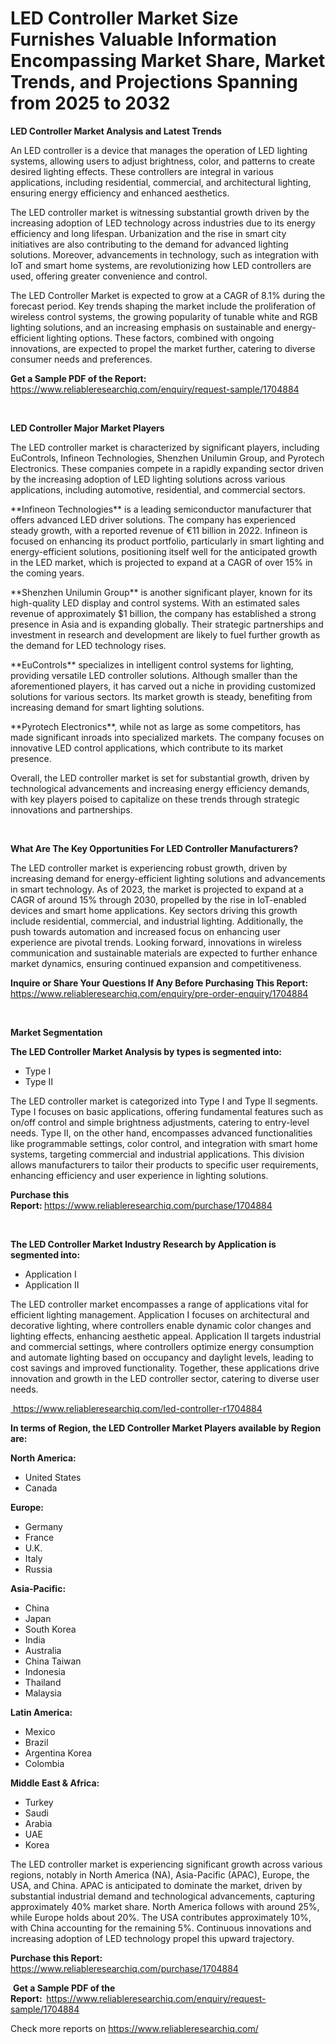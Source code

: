 <p><h1>LED Controller Market Size Furnishes Valuable Information Encompassing Market Share, Market Trends, and Projections Spanning from 2025 to 2032</h1></p><p><strong>LED Controller Market Analysis and Latest Trends</strong></p>
<p><p>An LED controller is a device that manages the operation of LED lighting systems, allowing users to adjust brightness, color, and patterns to create desired lighting effects. These controllers are integral in various applications, including residential, commercial, and architectural lighting, ensuring energy efficiency and enhanced aesthetics.</p><p>The LED controller market is witnessing substantial growth driven by the increasing adoption of LED technology across industries due to its energy efficiency and long lifespan. Urbanization and the rise in smart city initiatives are also contributing to the demand for advanced lighting solutions. Moreover, advancements in technology, such as integration with IoT and smart home systems, are revolutionizing how LED controllers are used, offering greater convenience and control.</p><p>The LED Controller Market is expected to grow at a CAGR of 8.1% during the forecast period. Key trends shaping the market include the proliferation of wireless control systems, the growing popularity of tunable white and RGB lighting solutions, and an increasing emphasis on sustainable and energy-efficient lighting options. These factors, combined with ongoing innovations, are expected to propel the market further, catering to diverse consumer needs and preferences.</p></p>
<p><strong>Get a Sample PDF of the Report:&nbsp;</strong> <a href="https://www.reliableresearchiq.com/enquiry/request-sample/1704884?utm_campaign=2730&utm_medium=2&utm_source=Github&utm_content=ia&utm_term=27032025&utm_id=led-controller">https://www.reliableresearchiq.com/enquiry/request-sample/1704884</a></p>
<p>&nbsp;</p>
<p><strong>LED Controller Major Market Players</strong></p>
<p><p>The LED controller market is characterized by significant players, including EuControls, Infineon Technologies, Shenzhen Unilumin Group, and Pyrotech Electronics. These companies compete in a rapidly expanding sector driven by the increasing adoption of LED lighting solutions across various applications, including automotive, residential, and commercial sectors.</p><p>**Infineon Technologies** is a leading semiconductor manufacturer that offers advanced LED driver solutions. The company has experienced steady growth, with a reported revenue of €11 billion in 2022. Infineon is focused on enhancing its product portfolio, particularly in smart lighting and energy-efficient solutions, positioning itself well for the anticipated growth in the LED market, which is projected to expand at a CAGR of over 15% in the coming years.</p><p>**Shenzhen Unilumin Group** is another significant player, known for its high-quality LED display and control systems. With an estimated sales revenue of approximately $1 billion, the company has established a strong presence in Asia and is expanding globally. Their strategic partnerships and investment in research and development are likely to fuel further growth as the demand for LED technology rises.</p><p>**EuControls** specializes in intelligent control systems for lighting, providing versatile LED controller solutions. Although smaller than the aforementioned players, it has carved out a niche in providing customized solutions for various sectors. Its market growth is steady, benefiting from increasing demand for smart lighting solutions.</p><p>**Pyrotech Electronics**, while not as large as some competitors, has made significant inroads into specialized markets. The company focuses on innovative LED control applications, which contribute to its market presence.</p><p>Overall, the LED controller market is set for substantial growth, driven by technological advancements and increasing energy efficiency demands, with key players poised to capitalize on these trends through strategic innovations and partnerships.</p></p>
<p>&nbsp;</p>
<p><strong>What Are The Key Opportunities For LED Controller Manufacturers?</strong></p>
<p><p>The LED controller market is experiencing robust growth, driven by increasing demand for energy-efficient lighting solutions and advancements in smart technology. As of 2023, the market is projected to expand at a CAGR of around 15% through 2030, propelled by the rise in IoT-enabled devices and smart home applications. Key sectors driving this growth include residential, commercial, and industrial lighting. Additionally, the push towards automation and increased focus on enhancing user experience are pivotal trends. Looking forward, innovations in wireless communication and sustainable materials are expected to further enhance market dynamics, ensuring continued expansion and competitiveness.</p></p>
<p><strong>Inquire or Share Your Questions If Any Before Purchasing This Report:</strong> <a href="https://www.reliableresearchiq.com/enquiry/pre-order-enquiry/1704884?utm_campaign=2730&utm_medium=2&utm_source=Github&utm_content=ia&utm_term=27032025&utm_id=led-controller">https://www.reliableresearchiq.com/enquiry/pre-order-enquiry/1704884</a></p>
<p>&nbsp;</p>
<p><strong>Market Segmentation</strong></p>
<p><strong>The LED Controller Market Analysis by types is segmented into:</strong></p>
<p><ul><li>Type I</li><li>Type II</li></ul></p>
<p><p>The LED controller market is categorized into Type I and Type II segments. Type I focuses on basic applications, offering fundamental features such as on/off control and simple brightness adjustments, catering to entry-level needs. Type II, on the other hand, encompasses advanced functionalities like programmable settings, color control, and integration with smart home systems, targeting commercial and industrial applications. This division allows manufacturers to tailor their products to specific user requirements, enhancing efficiency and user experience in lighting solutions.</p></p>
<p><strong>Purchase this Report:&nbsp;</strong><a href="https://www.reliableresearchiq.com/purchase/1704884?utm_campaign=2730&utm_medium=2&utm_source=Github&utm_content=ia&utm_term=27032025&utm_id=led-controller">https://www.reliableresearchiq.com/purchase/1704884</a></p>
<p>&nbsp;</p>
<p><strong>The LED Controller Market Industry Research by Application is segmented into:</strong></p>
<p><ul><li>Application I</li><li>Application II</li></ul></p>
<p><p>The LED controller market encompasses a range of applications vital for efficient lighting management. Application I focuses on architectural and decorative lighting, where controllers enable dynamic color changes and lighting effects, enhancing aesthetic appeal. Application II targets industrial and commercial settings, where controllers optimize energy consumption and automate lighting based on occupancy and daylight levels, leading to cost savings and improved functionality. Together, these applications drive innovation and growth in the LED controller sector, catering to diverse user needs.</p></p>
<p><a href="https://www.reliableresearchiq.com/led-controller-r1704884?utm_campaign=2730&utm_medium=2&utm_source=Github&utm_content=ia&utm_term=27032025&utm_id=led-controller">&nbsp;https://www.reliableresearchiq.com/led-controller-r1704884</a></p>
<p><strong>In terms of Region, the LED Controller Market Players available by Region are:</strong></p>
<p>
    <p> <strong> North America: </strong>
        <ul>
            <li>United States</li>
            <li>Canada</li>
        </ul>
        </p> 
    <p> <strong> Europe: </strong>
        <ul>
            <li>Germany</li>
            <li>France</li>
            <li>U.K.</li>
            <li>Italy</li>
            <li>Russia</li>
        </ul>
        </p> 
    <p> <strong> Asia-Pacific: </strong>
        <ul>
            <li>China</li>
            <li>Japan</li>
            <li>South Korea</li>
            <li>India</li>
            <li>Australia</li>
            <li>China Taiwan</li>
            <li>Indonesia</li>
            <li>Thailand</li>
            <li>Malaysia</li>
        </ul>
        </p> 
    <p> <strong> Latin America: </strong>
        <ul>
            <li>Mexico</li>
            <li>Brazil</li>
            <li>Argentina Korea</li>
            <li>Colombia</li>
        </ul>
        </p> 
    <p> <strong> Middle East & Africa: </strong>
        <ul>
            <li>Turkey</li>
            <li>Saudi</li>
            <li>Arabia</li>
            <li>UAE</li>
            <li>Korea</li>
        </ul>
    </p>
    </p>
<p><p>The LED controller market is experiencing significant growth across various regions, notably in North America (NA), Asia-Pacific (APAC), Europe, the USA, and China. APAC is anticipated to dominate the market, driven by substantial industrial demand and technological advancements, capturing approximately 40% market share. North America follows with around 25%, while Europe holds about 20%. The USA contributes approximately 10%, with China accounting for the remaining 5%. Continuous innovations and increasing adoption of LED technology propel this upward trajectory.</p></p>
<p><strong>Purchase this Report: </strong><a href="https://www.reliableresearchiq.com/purchase/1704884?utm_campaign=2730&utm_medium=2&utm_source=Github&utm_content=ia&utm_term=27032025&utm_id=led-controller">https://www.reliableresearchiq.com/purchase/1704884</a></p>
<p>&nbsp;<strong>Get a Sample PDF of the Report:&nbsp;&nbsp;</strong><a href="https://www.reliableresearchiq.com/enquiry/request-sample/1704884?utm_campaign=2730&utm_medium=2&utm_source=Github&utm_content=ia&utm_term=27032025&utm_id=led-controller">https://www.reliableresearchiq.com/enquiry/request-sample/1704884</a></p>
<p><strong></strong></p>
<p>Check more reports on <a href="https://www.reliableresearchiq.com/?utm_campaign=2730&utm_medium=2&utm_source=Github&utm_content=ia&utm_term=27032025&utm_id=led-controller">https://www.reliableresearchiq.com/</a></p>